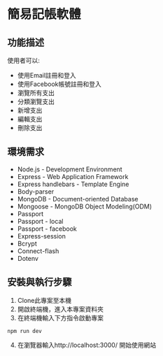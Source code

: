 # 簡易記帳軟體
## 功能描述
使用者可以:
* 使用Email註冊和登入
* 使用Facebook帳號註冊和登入
* 瀏覽所有支出
* 分類瀏覽支出
* 新增支出
* 編輯支出
* 刪除支出

## 環境需求
* Node.js - Development Environment
* Express - Web Application Framework
* Express handlebars - Template Engine
* Body-parser
* MongoDB - Document-oriented Database
* Mongoose - MongoDB Object Modeling(ODM)
* Passport
* Passport - local
* Passport - facebook
* Express-session
* Bcrypt
* Connect-flash
* Dotenv

## 安裝與執行步驟
1. Clone此專案至本機
2. 開啟終端機，進入本專案資料夾
3. 在終端機輸入下方指令啟動專案
```
npm run dev
```
4. 在瀏覽器輸入http://localhost:3000/ 開始使用網站
